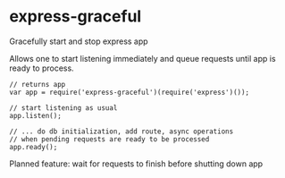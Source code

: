 # express-graceful
Gracefully start and stop express app

Allows one to start listening immediately and queue requests until
app is ready to process.

```
// returns app
var app = require('express-graceful')(require('express')());

// start listening as usual
app.listen();

// ... do db initialization, add route, async operations
// when pending requests are ready to be processed
app.ready();
```

Planned feature: wait for requests to finish before shutting down app

